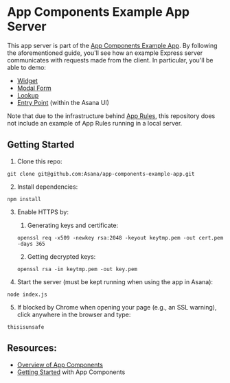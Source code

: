 # App Components Example App Server

This app server is part of the [App Components Example App](https://developers.asana.com/docs/example-app). By following the aforementioned guide, you'll see how an example Express server communicates with requests made from the client. In particular, you'll be able to demo:

* [Widget](https://developers.asana.com/docs/widget)
* [Modal Form](https://developers.asana.com/docs/modal-form)
* [Lookup](https://developers.asana.com/docs/lookup)
* [Entry Point](https://developers.asana.com/docs/entry-point) (within the Asana UI)

Note that due to the infrastructure behind [App Rules](https://developers.asana.com/docs/rule-action), this repository does not include an example of App Rules running in a local server.

## Getting Started

1. Clone this repo:

```
git clone git@github.com:Asana/app-components-example-app.git
```

2. Install dependencies:

```
npm install
```

3. Enable HTTPS by:

   1. Generating keys and certificate:

   ```
   openssl req -x509 -newkey rsa:2048 -keyout keytmp.pem -out cert.pem -days 365
   ```

   2. Getting decrypted keys:

   ```
   openssl rsa -in keytmp.pem -out key.pem
   ```

4. Start the server (must be kept running when using the app in Asana):

```
node index.js
```

5. If blocked by Chrome when opening your page (e.g., an SSL warning), click anywhere in the browser and type:

```
thisisunsafe
```

## Resources:

- [Overview of App Components](https://developers.asana.com/docs/overview-of-app-components)
- [Getting Started](https://developers.asana.com/docs/getting-started) with App Components
